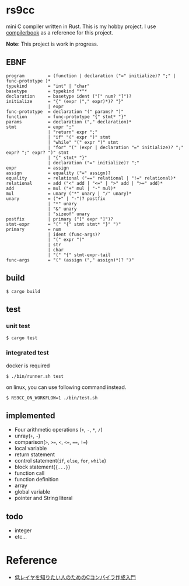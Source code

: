 # rs9cc

mini C compiler written in Rust. This is my hobby project. I use [compilerbook](https://www.sigbus.info/compilerbook) as a reference for this project.

**Note**: This project is work in progress.

## EBNF
```
program         = (function | declaration ("=" initialize)? ";" | func-prototype )*
typekind        = "int" | "char"
basetype        = typekind "*"*
declaration     = basetype ident ("[" num? "]")?
initialize      = "{" (expr ("," expr)*)? "}" 
                | expr 
func-prototype  = declaration "(" params? ")" 
function        = func-prototype "{" stmt* "}"
params          = declaration ("," declaration)*
stmt            = expr ";"
                | "return" expr ";"
                | "if" "(" expr ")" stmt
                | "while" "(" expr ")" stmt
                | "for" "(" (expr | declaration "=" initialize)? ";" expr? ";" expr? ")" stmt
                | "{" stmt* "}"
                | declaration ("=" initialize)? ";"
expr            = assign
assign          = equality ("=" assign)?
equality        = relational ("==" relational | "!=" relational)*
relational      = add ("<" add | "<=" | ">" add | ">=" add)*
add             = mul ("+" mul | "-" mul)*
mul             = unary ("*" unary | "/" unary)*
unary           = ("+" | "-")? postfix
                | "*" unary
                | "&" unary
                | "sizeof" unary
postfix         | primary ("[" expr "]")?
stmt-expr       = "(" "{" stmt stmt* "}" ")"
primary         = num 
                | ident (func-args)? 
                | "(" expr ")"
                | str
                | char
                | "(" "{" stmt-expr-tail
func-args       = "(" (assign ("," assign)*)? ")"
```

## build 
```
$ cargo build
```

## test
### unit test
```
$ cargo test
```

### integrated test
docker is required
```
$ ./bin/runner.sh test
```

on linux, you can use following command instead.
```
$ RS9CC_ON_WORKFLOW=1 ./bin/test.sh
```

## implemented
- Four arithmetic operations (`+`, `-`, `*`, `/`)
- unray(`+`, `-`)
- comparison(`>`, `>=`, `<`, `<=`, `==`, `!=`)
- local variable
- return statement
- control statement(`if`, `else`, `for`, `while`)
- block statement(`{...}`)
- function call
- function definition
- array
- global variable
- pointer and String literal


## todo
- integer
- etc...

 # Reference
 - [低レイヤを知りたい人のためのCコンパイラ作成入門](https://www.sigbus.info/compilerbook)
